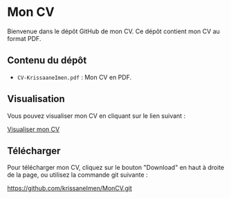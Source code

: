 # Mon CV

Bienvenue dans le dépôt GitHub de mon CV. Ce dépôt contient mon CV au format PDF.

## Contenu du dépôt

- `CV-KrissaaneImen.pdf` : Mon CV en PDF.

## Visualisation

Vous pouvez visualiser mon CV en cliquant sur le lien suivant :

[Visualiser mon CV](CV-KrissaaneImen.pdf)

## Télécharger

Pour télécharger mon CV, cliquez sur le bouton "Download" en haut à droite de la page, ou utilisez la commande git suivante :


https://github.com/krissaneImen/MonCV.git
